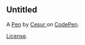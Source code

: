Untitled
--------


A [Pen](https://codepen.io/Casur77/pen/LEYVRxe) by [Cesur ](https://codepen.io/Casur77) on [CodePen](https://codepen.io).

[License](https://codepen.io/license/pen/LEYVRxe).